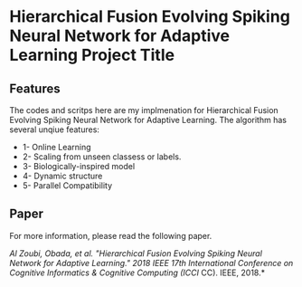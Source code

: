 # Hierarchical Fusion Evolving Spiking Neural Network for Adaptive Learning Project Title

## Features
The codes and scritps here are my implmenation for Hierarchical Fusion Evolving Spiking Neural Network for Adaptive Learning. The algorithm  has several unqiue features:
* 1- Online Learning 
* 2- Scaling from unseen classess or labels.
* 3- Biologically-inspired model
* 4- Dynamic structure 
* 5- Parallel Compatibility
## Paper
For more information, please read the following paper.

*Al Zoubi, Obada, et al. "Hierarchical Fusion Evolving Spiking Neural Network for Adaptive Learning." 2018 IEEE 17th International Conference on Cognitive Informatics & Cognitive Computing (ICCI* CC). IEEE, 2018.*

